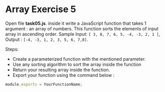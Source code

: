# Array Exercise 5

Open file **task05.js**. inside it write a JavaScript function that takes 1 argument : an array of numbers. 
This function sorts the elements of input array in ascending order. Sample Input: `[ 3, 8, 7, 6, 5, -4, -3, 2, 1 ]`,
 Output : `[-4, -3, 1, 2, 3, 5, 6, 7,8]`.

Steps:

- Create a parameterized function with the mentioned parameter.
- Use any sorting algorithm to sort the array inside the function
- Return your resulting array inside the function.
- Export your function using the command below :

```js
module.exports = YourFunctionName;
```
